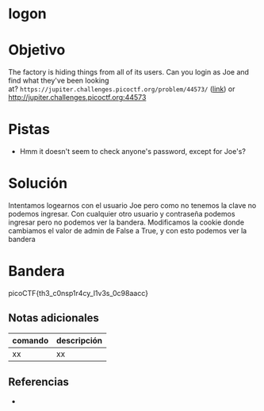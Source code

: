 # logon

# Objetivo
The factory is hiding things from all of its users. Can you login as Joe and find what they've been looking at? `https://jupiter.challenges.picoctf.org/problem/44573/` ([link](https://jupiter.challenges.picoctf.org/problem/44573/)) or http://jupiter.challenges.picoctf.org:44573

# Pistas
- Hmm it doesn't seem to check anyone's password, except for Joe's?

# Solución
Intentamos logearnos con el usuario Joe pero como no tenemos la clave no podemos ingresar.
Con cualquier otro usuario y contraseña podemos ingresar pero no podemos ver la bandera.
Modificamos la cookie donde cambiamos el valor de admin de False a True, y con esto podemos ver la bandera

# Bandera
picoCTF{th3_c0nsp1r4cy_l1v3s_0c98aacc}

## Notas adicionales
| comando | descripción |
| ------ | ------ |
| xx | xx |

## Referencias
- []()